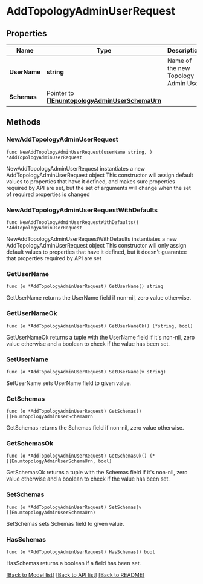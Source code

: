 # AddTopologyAdminUserRequest

## Properties

Name | Type | Description | Notes
------------ | ------------- | ------------- | -------------
**UserName** | **string** | Name of the new Topology Admin User | 
**Schemas** | Pointer to [**[]EnumtopologyAdminUserSchemaUrn**](EnumtopologyAdminUserSchemaUrn.md) |  | [optional] 

## Methods

### NewAddTopologyAdminUserRequest

`func NewAddTopologyAdminUserRequest(userName string, ) *AddTopologyAdminUserRequest`

NewAddTopologyAdminUserRequest instantiates a new AddTopologyAdminUserRequest object
This constructor will assign default values to properties that have it defined,
and makes sure properties required by API are set, but the set of arguments
will change when the set of required properties is changed

### NewAddTopologyAdminUserRequestWithDefaults

`func NewAddTopologyAdminUserRequestWithDefaults() *AddTopologyAdminUserRequest`

NewAddTopologyAdminUserRequestWithDefaults instantiates a new AddTopologyAdminUserRequest object
This constructor will only assign default values to properties that have it defined,
but it doesn't guarantee that properties required by API are set

### GetUserName

`func (o *AddTopologyAdminUserRequest) GetUserName() string`

GetUserName returns the UserName field if non-nil, zero value otherwise.

### GetUserNameOk

`func (o *AddTopologyAdminUserRequest) GetUserNameOk() (*string, bool)`

GetUserNameOk returns a tuple with the UserName field if it's non-nil, zero value otherwise
and a boolean to check if the value has been set.

### SetUserName

`func (o *AddTopologyAdminUserRequest) SetUserName(v string)`

SetUserName sets UserName field to given value.


### GetSchemas

`func (o *AddTopologyAdminUserRequest) GetSchemas() []EnumtopologyAdminUserSchemaUrn`

GetSchemas returns the Schemas field if non-nil, zero value otherwise.

### GetSchemasOk

`func (o *AddTopologyAdminUserRequest) GetSchemasOk() (*[]EnumtopologyAdminUserSchemaUrn, bool)`

GetSchemasOk returns a tuple with the Schemas field if it's non-nil, zero value otherwise
and a boolean to check if the value has been set.

### SetSchemas

`func (o *AddTopologyAdminUserRequest) SetSchemas(v []EnumtopologyAdminUserSchemaUrn)`

SetSchemas sets Schemas field to given value.

### HasSchemas

`func (o *AddTopologyAdminUserRequest) HasSchemas() bool`

HasSchemas returns a boolean if a field has been set.


[[Back to Model list]](../README.md#documentation-for-models) [[Back to API list]](../README.md#documentation-for-api-endpoints) [[Back to README]](../README.md)


